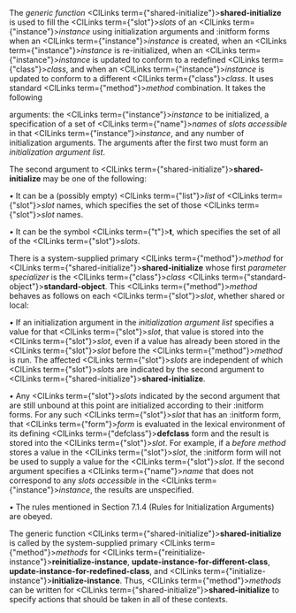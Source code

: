  



The *generic function* <ClLinks  term={"shared-initialize"}><b>shared-initialize</b></ClLinks> is used to fill the <ClLinks  term={"slot"}><i>slots</i></ClLinks> of an <ClLinks  term={"instance"}><i>instance</i></ClLinks> using initialization arguments and :initform forms when an <ClLinks  term={"instance"}><i>instance</i></ClLinks> is created, when an <ClLinks  term={"instance"}><i>instance</i></ClLinks> is re-initialized, when an <ClLinks  term={"instance"}><i>instance</i></ClLinks> is updated to conform to a redefined <ClLinks  term={"class"}><i>class</i></ClLinks>, and when an <ClLinks  term={"instance"}><i>instance</i></ClLinks> is updated to conform to a different <ClLinks  term={"class"}><i>class</i></ClLinks>. It uses standard <ClLinks  term={"method"}><i>method</i></ClLinks> combination. It takes the following 



arguments: the <ClLinks  term={"instance"}><i>instance</i></ClLinks> to be initialized, a specification of a set of <ClLinks  term={"name"}><i>names</i></ClLinks> of *slots accessible* in that <ClLinks  term={"instance"}><i>instance</i></ClLinks>, and any number of initialization arguments. The arguments after the first two must form an *initialization argument list*. 



The second argument to <ClLinks  term={"shared-initialize"}><b>shared-initialize</b></ClLinks> may be one of the following: 



*•* It can be a (possibly empty) <ClLinks  term={"list"}><i>list</i></ClLinks> of <ClLinks  term={"slot"}><i>slot</i></ClLinks> names, which specifies the set of those <ClLinks  term={"slot"}><i>slot</i></ClLinks> names. 



*•* It can be the symbol <ClLinks  term={"t"}><b>t</b></ClLinks>, which specifies the set of all of the <ClLinks  term={"slot"}><i>slots</i></ClLinks>. 



There is a system-supplied primary <ClLinks  term={"method"}><i>method</i></ClLinks> for <ClLinks  term={"shared-initialize"}><b>shared-initialize</b></ClLinks> whose first *parameter specializer* is the <ClLinks  term={"class"}><i>class</i></ClLinks> <ClLinks  term={"standard-object"}><b>standard-object</b></ClLinks>. This <ClLinks  term={"method"}><i>method</i></ClLinks> behaves as follows on each <ClLinks  term={"slot"}><i>slot</i></ClLinks>, whether shared or local: 



*•* If an initialization argument in the *initialization argument list* specifies a value for that <ClLinks  term={"slot"}><i>slot</i></ClLinks>, that value is stored into the <ClLinks  term={"slot"}><i>slot</i></ClLinks>, even if a value has already been stored in the <ClLinks  term={"slot"}><i>slot</i></ClLinks> before the <ClLinks  term={"method"}><i>method</i></ClLinks> is run. The affected <ClLinks  term={"slot"}><i>slots</i></ClLinks> are independent of which <ClLinks  term={"slot"}><i>slots</i></ClLinks> are indicated by the second argument to <ClLinks  term={"shared-initialize"}><b>shared-initialize</b></ClLinks>. 



*•* Any <ClLinks  term={"slot"}><i>slots</i></ClLinks> indicated by the second argument that are still unbound at this point are initialized according to their :initform forms. For any such <ClLinks  term={"slot"}><i>slot</i></ClLinks> that has an :initform form, that <ClLinks  term={"form"}><i>form</i></ClLinks> is evaluated in the lexical environment of its defining <ClLinks  term={"defclass"}><b>defclass</b></ClLinks> form and the result is stored into the <ClLinks  term={"slot"}><i>slot</i></ClLinks>. For example, if a *before method* stores a value in the <ClLinks  term={"slot"}><i>slot</i></ClLinks>, the :initform form will not be used to supply a value for the <ClLinks  term={"slot"}><i>slot</i></ClLinks>. If the second argument specifies a <ClLinks  term={"name"}><i>name</i></ClLinks> that does not correspond to any *slots accessible* in the <ClLinks  term={"instance"}><i>instance</i></ClLinks>, the results are unspecified. 



*•* The rules mentioned in Section 7.1.4 (Rules for Initialization Arguments) are obeyed. 



The generic function <ClLinks  term={"shared-initialize"}><b>shared-initialize</b></ClLinks> is called by the system-supplied primary <ClLinks  term={"method"}><i>methods</i></ClLinks> for <ClLinks  term={"reinitialize-instance"}><b>reinitialize-instance</b></ClLinks>, **update-instance-for-different-class**, **update-instance-for-redefined-class**, and <ClLinks  term={"initialize-instance"}><b>initialize-instance</b></ClLinks>. Thus, <ClLinks  term={"method"}><i>methods</i></ClLinks> can be written for <ClLinks  term={"shared-initialize"}><b>shared-initialize</b></ClLinks> to specify actions that should be taken in all of these contexts. 



